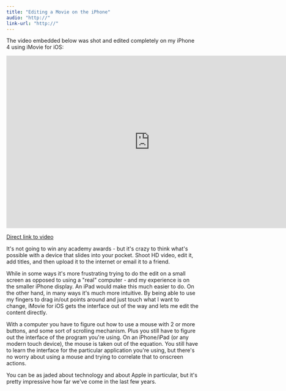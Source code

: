 ```yaml
---
title: "Editing a Movie on the iPhone"
audio: "http://"
link-url: "http://"
---
```

<p>The video embedded below was shot and edited completely on my iPhone 4 using iMovie for iOS:</p>
<p><iframe title="YouTube video player" width="750" height="452" src="http://www.youtube.com/embed/clJtbLWoM0E?rel=0" frameborder="0" allowfullscreen></iframe></p>
<p><a href="http://www.youtube.com/watch?v=clJtbLWoM0E">Direct link to video</a></p>
<p>It's not going to win any academy awards - but it's crazy to think what's possible with a device that slides into your pocket. Shoot HD video, edit it, add titles, and then upload it to the internet or email it to a friend.</p>
<p>While in some ways it's more frustrating trying to do the edit on a small screen as opposed to using a "real" computer - and my experience is on the smaller iPhone display. An iPad would make this much easier to do.  On the other hand, in many ways it's much more intuitive. By being able to use my fingers to drag in/out points around and just touch what I want to change, iMovie for iOS gets the interface out of the way and lets me edit the content directly.</p>
<p>With a computer you have to figure out how to use a mouse with 2 or more buttons, and some sort of scrolling mechanism. Plus you still have to figure out the interface of the program you're using. On an iPhone/iPad (or any modern touch device), the mouse is taken out of the equation. You still have to learn the interface for the particular application you're using, but there's no worry about using a mouse and trying to correlate that to onscreen actions.</p>
<p>You can be as jaded about technology and about Apple in particular, but it's pretty impressive how far we've come in the last few years.</p>
